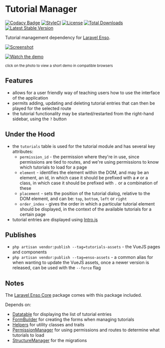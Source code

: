# Tutorial Manager

[![Codacy Badge](https://api.codacy.com/project/badge/Grade/282735fb74e647c4b630056271b66d77)](https://www.codacy.com/app/laravel-enso/TutorialManager?utm_source=github.com&amp;utm_medium=referral&amp;utm_content=laravel-enso/TutorialManager&amp;utm_campaign=Badge_Grade)
[![StyleCI](https://styleci.io/repos/85628545/shield?branch=master)](https://styleci.io/repos/85628545)
[![License](https://poser.pugx.org/laravel-enso/tutorialmanager/license)](https://packagist.org/packages/laravel-enso/tutorialmanager)
[![Total Downloads](https://poser.pugx.org/laravel-enso/tutorialmanager/downloads)](https://packagist.org/packages/laravel-enso/tutorialmanager)
[![Latest Stable Version](https://poser.pugx.org/laravel-enso/tutorialmanager/version)](https://packagist.org/packages/laravel-enso/tutorialmanager)

Tutorial management dependency for [Laravel Enso](https://github.com/laravel-enso/Enso).

[![Screenshot](https://laravel-enso.github.io/tutorialmanager/screenshots/bulma_023_thumb.png)](https://laravel-enso.github.io/tutorialmanager/screenshots/bulma_023.png)

[![Watch the demo](https://laravel-enso.github.io/tutorialmanager/screenshots/bulma_026_thumb.png)](https://laravel-enso.github.io/tutorialmanager/videos/bulma_demo_01.webm)

<sup>click on the photo to view a short demo in compatible browsers</sup>

## Features

- allows for a user friendly way of teaching users how to use the interface of the application
- permits adding, updating and deleting tutorial entries that can then be played for the selected route
- the tutorial functionality may be started/restarted from the right-hand sidebar, using the `?` button

## Under the Hood

- the `tutorials` table is used for the tutorial module and has several key attributes:
   - `permission_id` -  the permission where they're in use, since permissions are tied to routes, 
   and we're using permissions to know which tutorials to load for a page
   - `element` - identifies the element within the DOM, and may be an element, an id, in which case it should be 
   prefixed with a `#` or a class, in which case it should be prefixed with `.` or a combination of these
   - `placement` -  sets the position of the tutorial dialog, relative to the DOM element, 
   and can be: `top`, `bottom`, `left` or `right`
   - `order_index` - gives the order in which a particular tutorial element should be displayed, 
   in the context of the available tutorials for a certain page
- tutorial entries are displayed using [Intro.js](http://introjs.com)

## Publishes
- `php artisan vendor:publish --tag=tutorials-assets` - the VueJS pages and components
- `php artisan vendor:publish --tag=enso-assets` - a common alias for when wanting to update the VueJS assets,
once a newer version is released, can be used with the `--force` flag

## Notes

The [Laravel Enso Core](https://github.com/laravel-enso/Core) package comes with this package included.

Depends on:
 - [Datatable](https://github.com/laravel-enso/Datatable) for displaying the list of tutorial entries
 - [FormBuilder](https://github.com/laravel-enso/FormBuilder) for creating the forms when managing tutorials
 - [Helpers](https://github.com/laravel-enso/Helpers) for utility classes and traits
 - [PermissionManager](https://github.com/laravel-enso/PermissionManager) for using permissions and routes to determine what tutorials to load 
 - [StructureManager](https://github.com/laravel-enso/StructureManager) for the migrations